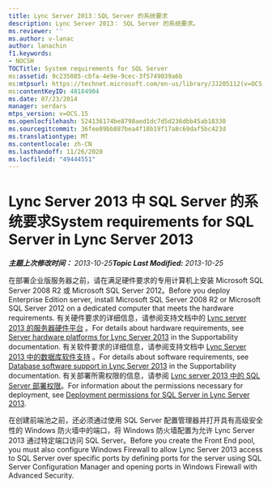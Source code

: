 ```yaml
---
title: Lync Server 2013：SQL Server 的系统要求
description: Lync Server 2013： SQL Server 的系统要求。
ms.reviewer: ''
ms.author: v-lanac
author: lanachin
f1.keywords:
- NOCSH
TOCTitle: System requirements for SQL Server
ms:assetid: 9c235085-cbfa-4e9e-9cec-3f5749039a6b
ms:mtpsurl: https://technet.microsoft.com/en-us/library/JJ205112(v=OCS.15)
ms:contentKeyID: 48184904
ms.date: 07/23/2014
manager: serdars
mtps_version: v=OCS.15
ms.openlocfilehash: 524136174be8798aed1dc7d5d236dbb45ab18330
ms.sourcegitcommit: 36fee89bb887bea4f18b19f17a8c69daf5bc423d
ms.translationtype: MT
ms.contentlocale: zh-CN
ms.lasthandoff: 11/26/2020
ms.locfileid: "49444551"
---
```

# <a name="system-requirements-for-sql-server-in-lync-server-2013"></a><span data-ttu-id="88e30-103">Lync Server 2013 中 SQL Server 的系统要求</span><span class="sxs-lookup"><span data-stu-id="88e30-103">System requirements for SQL Server in Lync Server 2013</span></span>

<div data-xmlns="http://www.w3.org/1999/xhtml">

<div class="topic" data-xmlns="http://www.w3.org/1999/xhtml" data-msxsl="urn:schemas-microsoft-com:xslt" data-cs="https://msdn.microsoft.com/">

<div data-asp="https://msdn2.microsoft.com/asp">



</div>

<div id="mainSection">

<div id="mainBody"><span data-ttu-id="88e30-104">

<span> </span></span><span class="sxs-lookup"><span data-stu-id="88e30-104">

<span> </span></span></span>

<span data-ttu-id="88e30-105">_**主题上次修改时间：** 2013-10-25_</span><span class="sxs-lookup"><span data-stu-id="88e30-105">_**Topic Last Modified:** 2013-10-25_</span></span>

<span data-ttu-id="88e30-106">在部署企业版服务器之前，请在满足硬件要求的专用计算机上安装 Microsoft SQL Server 2008 R2 或 Microsoft SQL Server 2012。</span><span class="sxs-lookup"><span data-stu-id="88e30-106">Before you deploy Enterprise Edition server, install Microsoft SQL Server 2008 R2 or Microsoft SQL Server 2012 on a dedicated computer that meets the hardware requirements.</span></span> <span data-ttu-id="88e30-107">有关硬件要求的详细信息，请参阅支持文档中的 [Lync server 2013 的服务器硬件平台](lync-server-2013-server-hardware-platforms.md) 。</span><span class="sxs-lookup"><span data-stu-id="88e30-107">For details about hardware requirements, see [Server hardware platforms for Lync Server 2013](lync-server-2013-server-hardware-platforms.md) in the Supportability documentation.</span></span> <span data-ttu-id="88e30-108">有关软件要求的详细信息，请参阅支持文档中 [Lync Server 2013 中的数据库软件支持](lync-server-2013-database-software-support.md) 。</span><span class="sxs-lookup"><span data-stu-id="88e30-108">For details about software requirements, see [Database software support in Lync Server 2013](lync-server-2013-database-software-support.md) in the Supportability documentation.</span></span> <span data-ttu-id="88e30-109">有关部署所需权限的信息，请参阅 [Lync server 2013 中的 SQL Server 部署权限](lync-server-2013-deployment-permissions-for-sql-server.md)。</span><span class="sxs-lookup"><span data-stu-id="88e30-109">For information about the permissions necessary for deployment, see [Deployment permissions for SQL Server in Lync Server 2013](lync-server-2013-deployment-permissions-for-sql-server.md).</span></span>

<span data-ttu-id="88e30-110">在创建前端池之前，还必须通过使用 SQL Server 配置管理器并打开具有高级安全性的 Windows 防火墙中的端口，将 Windows 防火墙配置为允许 Lync Server 2013 通过特定端口访问 SQL Server。</span><span class="sxs-lookup"><span data-stu-id="88e30-110">Before you create the Front End pool, you must also configure Windows Firewall to allow Lync Server 2013 access to SQL Server over specific ports by defining ports for the server using SQL Server Configuration Manager and opening ports in Windows Firewall with Advanced Security.</span></span>

<span data-ttu-id="88e30-111"></div>

<span> </span>

</div>

</div>

</span><span class="sxs-lookup"><span data-stu-id="88e30-111"></div>

<span> </span>

</div>

</div>

</span></span></div>

